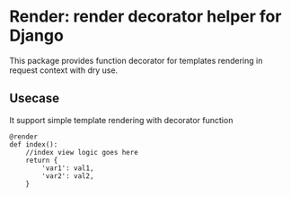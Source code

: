 Render: render decorator helper for Django
==========================================

This package provides function decorator for templates rendering in request context with dry use.

Usecase
-------

It support simple template rendering with decorator function

	@render
	def index():
		//index view logic goes here
		return {
			'var1': val1,
			'var2': val2,
		}
